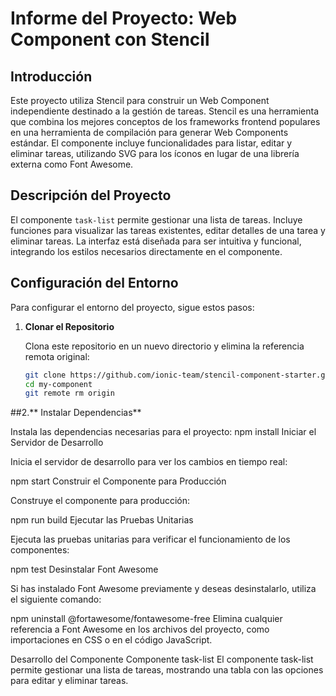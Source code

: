 # Informe del Proyecto: Web Component con Stencil

## Introducción

Este proyecto utiliza Stencil para construir un Web Component independiente destinado a la gestión de tareas. Stencil es una herramienta que combina los mejores conceptos de los frameworks frontend populares en una herramienta de compilación para generar Web Components estándar. El componente incluye funcionalidades para listar, editar y eliminar tareas, utilizando SVG para los íconos en lugar de una librería externa como Font Awesome.

## Descripción del Proyecto

El componente `task-list` permite gestionar una lista de tareas. Incluye funciones para visualizar las tareas existentes, editar detalles de una tarea y eliminar tareas. La interfaz está diseñada para ser intuitiva y funcional, integrando los estilos necesarios directamente en el componente.

## Configuración del Entorno

Para configurar el entorno del proyecto, sigue estos pasos:

1. **Clonar el Repositorio**

   Clona este repositorio en un nuevo directorio y elimina la referencia remota original:

   ```bash
   git clone https://github.com/ionic-team/stencil-component-starter.git my-component
   cd my-component
   git remote rm origin
   
  ##2.** Instalar Dependencias**

Instala las dependencias necesarias para el proyecto: 
npm install
Iniciar el Servidor de Desarrollo

Inicia el servidor de desarrollo para ver los cambios en tiempo real:

npm start
Construir el Componente para Producción

Construye el componente para producción:

npm run build
Ejecutar las Pruebas Unitarias

Ejecuta las pruebas unitarias para verificar el funcionamiento de los componentes:

npm test
Desinstalar Font Awesome

Si has instalado Font Awesome previamente y deseas desinstalarlo, utiliza el siguiente comando:

npm uninstall @fortawesome/fontawesome-free
Elimina cualquier referencia a Font Awesome en los archivos del proyecto, como importaciones en CSS o en el código JavaScript.

Desarrollo del Componente
Componente task-list
El componente task-list permite gestionar una lista de tareas, mostrando una tabla con las opciones para editar y eliminar tareas.
